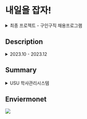 <div>
<h1>내일을 잡자!</h1>

<details>
<summary>
  최종 프로젝트 - 구인구직 채용프로그램
</summary>
   <br>  
</details>

<h2>Description</h2>
<details>
<summary>
  2023.10 - 2023.12
</summary>
</details>

<h2>Summary</h2>
<details>
<summary>
  USU 학사관리시스템
</summary>
</details>



<h2>Enviermonet</h2>
<img src="https://github.com/wonhee4349/finalProject/assets/153796656/e6fdb6d1-e4b2-4d6b-85a0-dbc103c1effc" style="max-width: 100%;">





</div>
